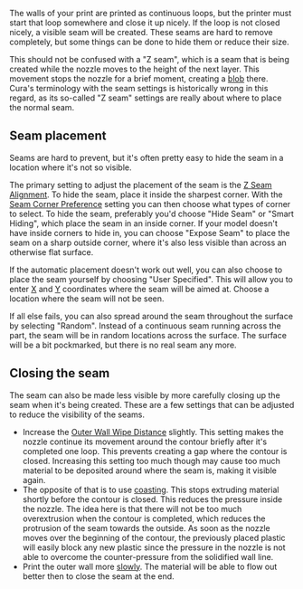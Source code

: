 The walls of your print are printed as continuous loops, but the printer must start that loop somewhere and close it up nicely. If the loop is not closed nicely, a visible seam will be created. These seams are hard to remove completely, but some things can be done to hide them or reduce their size.

This should not be confused with a "Z seam", which is a seam that is being created while the nozzle moves to the height of the next layer. This movement stops the nozzle for a brief moment, creating a [blob](blobs.md) there. Cura's terminology with the seam settings is historically wrong in this regard, as its so-called "Z seam" settings are really about where to place the normal seam.

Seam placement
----
Seams are hard to prevent, but it's often pretty easy to hide the seam in a location where it's not so visible.

The primary setting to adjust the placement of the seam is the [Z Seam Alignment](../shell/z_seam_type.md). To hide the seam, place it inside the sharpest corner. With the [Seam Corner Preference](../shell/z_seam_corner.md) setting you can then choose what types of corner to select. To hide the seam, preferably you'd choose "Hide Seam" or "Smart Hiding", which place the seam in an inside corner. If your model doesn't have inside corners to hide in, you can choose "Expose Seam" to place the seam on a sharp outside corner, where it's also less visible than across an otherwise flat surface.

If the automatic placement doesn't work out well, you can also choose to place the seam yourself by choosing "User Specified". This will allow you to enter [X](../shell/z_seam_x.md) and [Y](../shell/z_seam_y.md) coordinates where the seam will be aimed at. Choose a location where the seam will not be seen.

If all else fails, you can also spread around the seam throughout the surface by selecting "Random". Instead of a continuous seam running across the part, the seam will be in random locations across the surface. The surface will be a bit pockmarked, but there is no real seam any more.

Closing the seam
----
The seam can also be made less visible by more carefully closing up the seam when it's being created. These are a few settings that can be adjusted to reduce the visibility of the seams.
* Increase the [Outer Wall Wipe Distance](../shell/wall_0_wipe_dist.md) slightly. This setting makes the nozzle continue its movement around the contour briefly after it's completed one loop. This prevents creating a gap where the contour is closed. Increasing this setting too much though may cause too much material to be deposited around where the seam is, making it visible again.
* The opposite of that is to use [coasting](../experimental/coasting_enable.md). This stops extruding material shortly before the contour is closed. This reduces the pressure inside the nozzle. The idea here is that there will not be too much overextrusion when the contour is completed, which reduces the protrusion of the seam towards the outside. As soon as the nozzle moves over the beginning of the contour, the previously placed plastic will easily block any new plastic since the pressure in the nozzle is not able to overcome the counter-pressure from the solidified wall line.
* Print the outer wall more [slowly](../speed/speed_wall_0.md). The material will be able to flow out better then to close the seam at the end.